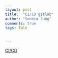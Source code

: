 ```yaml
---
layout: post
title:  "CI/CD gitlab"
author: "Soobin Jung"
comments: true
tags: Tale


---
```


[CI/CD](https://docs.gitlab.com/ee/ci/introduction/index.html)

